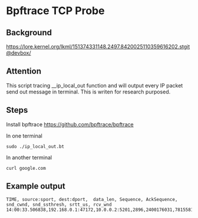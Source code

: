 # Bpftrace TCP Probe

## Background

https://lore.kernel.org/lkml/151374331148.2497.8420025110359616202.stgit@devbox/


## Attention
This script tracing __ip_local_out function and will output every IP packet send out message in terminal. This is writen for research purposed.

## Steps

Install bpftrace
https://github.com/bpftrace/bpftrace

In one terminal
``` shell
sudo ./ip_local_out.bt
```

In another terminal
```shell
curl google.com
```

## Example output
```
TIME, source:sport, dest:dport,  data_len, Sequence, AckSequence, snd_cwnd, snd_ssthresh, srtt_us, rcv_wnd
14:00:33.506838,192.168.0.1:47172,10.0.0.2:5201,2896,2400176031,781558132,38,26,267805,42496
```
